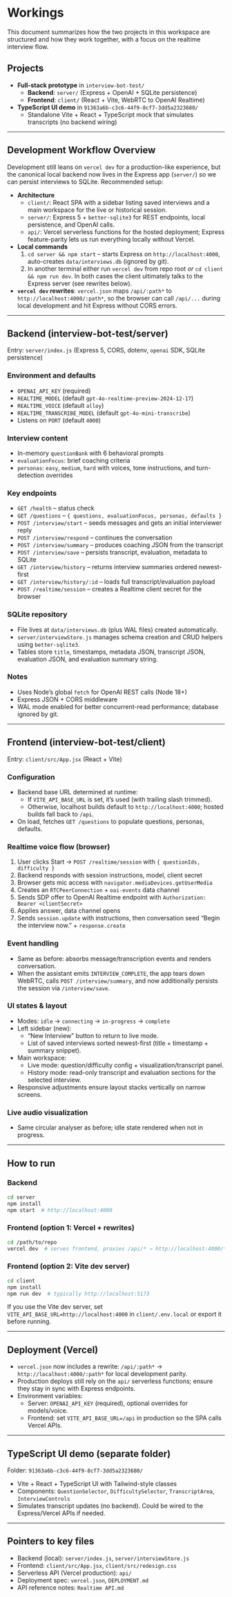# Workings

This document summarizes how the two projects in this workspace are structured and how they work together, with a focus on the realtime interview flow.

## Projects

- **Full‑stack prototype** in `interview-bot-test/`
  - **Backend**: `server/` (Express + OpenAI + SQLite persistence)
  - **Frontend**: `client/` (React + Vite, WebRTC to OpenAI Realtime)
- **TypeScript UI demo** in `91363a6b-c3c6-44f9-8cf7-3dd5a2323680/`
  - Standalone Vite + React + TypeScript mock that simulates transcripts (no backend wiring)

---

## Development Workflow Overview

Development still leans on `vercel dev` for a production-like experience, but the canonical local backend now lives in the Express app (`server/`) so we can persist interviews to SQLite. Recommended setup:

- **Architecture**
  - `client/`: React SPA with a sidebar listing saved interviews and a main workspace for the live or historical session.
  - `server/`: Express 5 + `better-sqlite3` for REST endpoints, local persistence, and OpenAI calls.
  - `api/`: Vercel serverless functions for the hosted deployment; Express feature-parity lets us run everything locally without Vercel.
- **Local commands**
  1. `cd server && npm start` – starts Express on `http://localhost:4000`, auto-creates `data/interviews.db` (ignored by git).
  2. In another terminal either run `vercel dev` from repo root *or* `cd client && npm run dev`. In both cases the client ultimately talks to the Express server (see rewrites below).
- **`vercel dev` rewrites**: `vercel.json` maps `/api/:path*` to `http://localhost:4000/:path*`, so the browser can call `/api/...` during local development and hit Express without CORS errors.

---

## Backend (interview-bot-test/server)

Entry: `server/index.js` (Express 5, CORS, dotenv, `openai` SDK, SQLite persistence)

### Environment and defaults
- `OPENAI_API_KEY` (required)
- `REALTIME_MODEL` (default `gpt-4o-realtime-preview-2024-12-17`)
- `REALTIME_VOICE` (default `alloy`)
- `REALTIME_TRANSCRIBE_MODEL` (default `gpt-4o-mini-transcribe`)
- Listens on `PORT` (default `4000`)

### Interview content
- In-memory `questionBank` with 6 behavioral prompts
- `evaluationFocus`: brief coaching criteria
- `personas`: `easy`, `medium`, `hard` with voices, tone instructions, and turn-detection overrides

### Key endpoints
- `GET /health` – status check
- `GET /questions` – `{ questions, evaluationFocus, personas, defaults }`
- `POST /interview/start` – seeds messages and gets an initial interviewer reply
- `POST /interview/respond` – continues the conversation
- `POST /interview/summary` – produces coaching JSON from the transcript
- `POST /interview/save` – persists transcript, evaluation, metadata to SQLite
- `GET /interview/history` – returns interview summaries ordered newest-first
- `GET /interview/history/:id` – loads full transcript/evaluation payload
- `POST /realtime/session` – creates a Realtime client secret for the browser

### SQLite repository
- File lives at `data/interviews.db` (plus WAL files) created automatically.
- `server/interviewStore.js` manages schema creation and CRUD helpers using `better-sqlite3`.
- Tables store `title`, timestamps, metadata JSON, transcript JSON, evaluation JSON, and evaluation summary string.

### Notes
- Uses Node’s global `fetch` for OpenAI REST calls (Node 18+)
- Express JSON + CORS middleware
- WAL mode enabled for better concurrent-read performance; database ignored by git.

---

## Frontend (interview-bot-test/client)

Entry: `client/src/App.jsx` (React + Vite)

### Configuration
- Backend base URL determined at runtime:
  - If `VITE_API_BASE_URL` is set, it’s used (with trailing slash trimmed).
  - Otherwise, localhost builds default to `http://localhost:4000`; hosted builds fall back to `/api`.
- On load, fetches `GET /questions` to populate questions, personas, defaults.

### Realtime voice flow (browser)
1. User clicks Start → `POST /realtime/session` with `{ questionIds, difficulty }`
2. Backend responds with session instructions, model, client secret
3. Browser gets mic access with `navigator.mediaDevices.getUserMedia`
4. Creates an `RTCPeerConnection` + `oai-events` data channel
5. Sends SDP offer to OpenAI Realtime endpoint with `Authorization: Bearer <clientSecret>`
6. Applies answer, data channel opens
7. Sends `session.update` with instructions, then conversation seed “Begin the interview now.” + `response.create`

### Event handling
- Same as before: absorbs message/transcription events and renders conversation.
- When the assistant emits `INTERVIEW_COMPLETE`, the app tears down WebRTC, calls `POST /interview/summary`, and now additionally persists the session via `/interview/save`.

### UI states & layout
- Modes: `idle` → `connecting` → `in-progress` → `complete`
- Left sidebar (new):
  - “New Interview” button to return to live mode.
  - List of saved interviews sorted newest-first (title + timestamp + summary snippet).
- Main workspace:
  - Live mode: question/difficulty config + visualization/transcript panel.
  - History mode: read-only transcript and evaluation sections for the selected interview.
- Responsive adjustments ensure layout stacks vertically on narrow screens.

### Live audio visualization
- Same circular analyser as before; idle state rendered when not in progress.

---

## How to run

### Backend
```bash
cd server
npm install
npm start  # http://localhost:4000
```

### Frontend (option 1: Vercel + rewrites)
```bash
cd /path/to/repo
vercel dev  # serves frontend, proxies /api/* → http://localhost:4000/*
```

### Frontend (option 2: Vite dev server)
```bash
cd client
npm install
npm run dev  # typically http://localhost:5173
```
If you use the Vite dev server, set `VITE_API_BASE_URL=http://localhost:4000` in `client/.env.local` or export it before running.

---

## Deployment (Vercel)

- `vercel.json` now includes a rewrite: `/api/:path*` → `http://localhost:4000/:path*` for local development parity.
- Production deploys still rely on the `api/` serverless functions; ensure they stay in sync with Express endpoints.
- Environment variables:
  - Server: `OPENAI_API_KEY` (required), optional overrides for models/voice.
  - Frontend: set `VITE_API_BASE_URL=/api` in production so the SPA calls Vercel APIs.

---

## TypeScript UI demo (separate folder)

Folder: `91363a6b-c3c6-44f9-8cf7-3dd5a2323680/`

- Vite + React + TypeScript UI with Tailwind-style classes
- Components: `QuestionSelector`, `DifficultySelector`, `TranscriptArea`, `InterviewControls`
- Simulates transcript updates (no backend). Could be wired to the Express/Vercel APIs if needed.

---

## Pointers to key files
- Backend (local): `server/index.js`, `server/interviewStore.js`
- Frontend: `client/src/App.jsx`, `client/src/redesign.css`
- Serverless API (Vercel production): `api/`
- Deployment spec: `vercel.json`, `DEPLOYMENT.md`
- API reference notes: `Realtime API.md`

